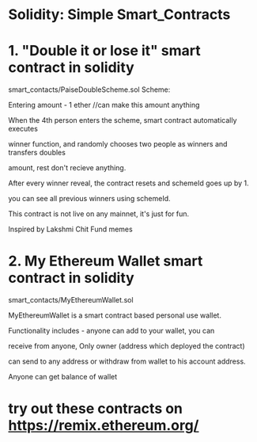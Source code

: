 # Solidity: Simple Smart_Contracts

  # 1. "Double it or lose it" smart contract in solidity


  smart_contacts/PaiseDoubleScheme.sol
  Scheme: 

  Entering amount - 1 ether  //can make this amount anything

  When the 4th person enters the scheme, smart contract automatically executes

  winner function, and randomly chooses two people as winners and transfers doubles

  amount, rest don't recieve anything.

  After every winner reveal, the contract resets and schemeId goes up by 1.

  you can see all previous winners using schemeId.


  This contract is not live on any mainnet, it's just for fun.

  Inspired by Lakshmi Chit Fund memes

  
  # 2. My Ethereum Wallet smart contract in solidity 
  
  
  smart_contacts/MyEthereumWallet.sol
  
  MyEthereumWallet is a smart contract based personal use wallet.
  
  Functionality includes - anyone can add to your wallet, you can 
  
  receive from anyone,  Only owner (address which deployed the contract)
  
  can send to any address or withdraw from wallet to his account address.
  
  Anyone can get balance of wallet




# try out these contracts on https://remix.ethereum.org/
  
